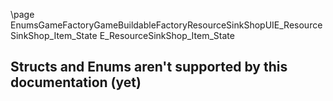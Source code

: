 \page EnumsGameFactoryGameBuildableFactoryResourceSinkShopUIE_ResourceSinkShop_Item_State E_ResourceSinkShop_Item_State
## Structs and Enums aren't supported by this documentation (yet)
